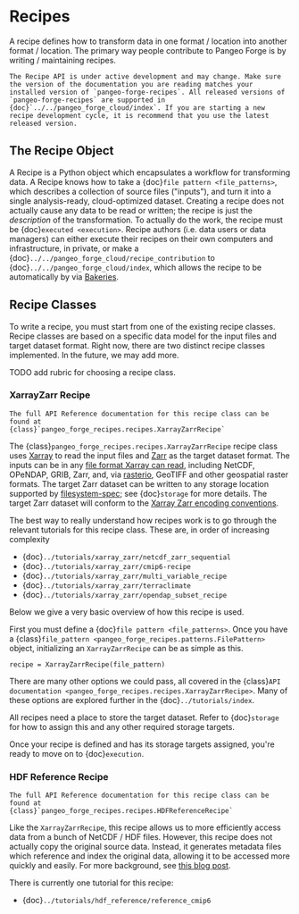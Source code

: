 # Recipes

A recipe defines how to transform data in one format / location into another format / location.
The primary way people contribute to Pangeo Forge is by writing / maintaining recipes.

```{note}
The Recipe API is under active development and may change. Make sure the version of the documentation you are reading matches your installed version of `pangeo-forge-recipes`. All released versions of `pangeo-forge-recipes` are supported in {doc}`../../pangeo_forge_cloud/index`. If you are starting a new recipe development cycle, it is recommend that you use the latest released version.
```

## The Recipe Object

A Recipe is a Python object which encapsulates a workflow for transforming data.
A Recipe knows how to take a {doc}`file pattern <file_patterns>`, which describes a collection of source files ("inputs"),
and turn it into a single analysis-ready, cloud-optimized dataset.
Creating a recipe does not actually cause any data to be read or written; the
recipe is just the _description_ of the transformation.
To actually do the work, the recipe must be {doc}`executed <execution>`.
Recipe authors (i.e. data users or data managers) can either execute their recipes
on their own computers and infrastructure, in private, or make a {doc}`../../pangeo_forge_cloud/recipe_contribution`
to {doc}`../../pangeo_forge_cloud/index`, which allows the recipe to be automatically by via [Bakeries](../../pangeo_forge_cloud/core_concepts.md).

## Recipe Classes

To write a recipe, you must start from one of the existing recipe classes.
Recipe classes are based on a specific data model for the input files and target dataset format.
Right now, there are two distinct recipe classes implemented.
In the future, we may add more.

TODO add rubric for choosing a recipe class.

### XarrayZarr Recipe

```{note}
The full API Reference documentation for this recipe class can be found at
{class}`pangeo_forge_recipes.recipes.XarrayZarrRecipe`
```

The {class}`pangeo_forge_recipes.recipes.XarrayZarrRecipe` recipe class uses
[Xarray](http://xarray.pydata.org/) to read the input files and
[Zarr](https://zarr.readthedocs.io/) as the target dataset format.
The inputs can be in any [file format Xarray can read](http://xarray.pydata.org/en/latest/user-guide/io.html),
including NetCDF, OPeNDAP, GRIB, Zarr, and, via [rasterio](https://rasterio.readthedocs.io/),
GeoTIFF and other geospatial raster formats.
The target Zarr dataset can be written to any storage location supported
by [filesystem-spec](https://filesystem-spec.readthedocs.io/); see {doc}`storage`
for more details.
The target Zarr dataset will conform to the
[Xarray Zarr encoding conventions](http://xarray.pydata.org/en/latest/internals/zarr-encoding-spec.html).

The best way to really understand how recipes work is to go through the relevant
tutorials for this recipe class. These are, in order of increasing complexity

- {doc}`../tutorials/xarray_zarr/netcdf_zarr_sequential`
- {doc}`../tutorials/xarray_zarr/cmip6-recipe`
- {doc}`../tutorials/xarray_zarr/multi_variable_recipe`
- {doc}`../tutorials/xarray_zarr/terraclimate`
- {doc}`../tutorials/xarray_zarr/opendap_subset_recipe`

Below we give a very basic overview of how this recipe is used.

First you must define a {doc}`file pattern <file_patterns>`.
Once you have a {class}`file_pattern <pangeo_forge_recipes.patterns.FilePattern>` object,
initializing an `XarrayZarrRecipe` can be as simple as this.

```{code-block} python
recipe = XarrayZarrRecipe(file_pattern)
```

There are many other options we could pass, all covered in the {class}`API documentation <pangeo_forge_recipes.recipes.XarrayZarrRecipe>`. Many of these options are explored further in the {doc}`../tutorials/index`.

All recipes need a place to store the target dataset. Refer to {doc}`storage` for how to assign this and any other required storage targets.

Once your recipe is defined and has its storage targets assigned, you're ready to
move on to {doc}`execution`.

### HDF Reference Recipe

```{note}
The full API Reference documentation for this recipe class can be found at
{class}`pangeo_forge_recipes.recipes.HDFReferenceRecipe`
```

Like the `XarrayZarrRecipe`, this recipe allows us to more efficiently access data from a bunch of NetCDF / HDF files.
However, this recipe does not actually copy the original source data.
Instead, it generates metadata files which reference and index the original data, allowing it to be accessed more quickly and easily.
For more background, see [this blog post](https://medium.com/pangeo/fake-it-until-you-make-it-reading-goes-netcdf4-data-on-aws-s3-as-zarr-for-rapid-data-access-61e33f8fe685).

There is currently one tutorial for this recipe:

- {doc}`../tutorials/hdf_reference/reference_cmip6`

